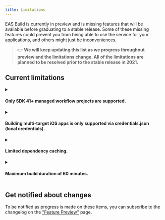 ```yaml
---
title: Limitations
---
```


EAS Build is currently in preview and is missing features that will be available before graduating to a stable release. Some of these missing features could prevent you from being able to use the service for your applications, and others might just be inconveniences.

> 👉 **We will keep updating this list as we progress throughout preview and the limitations change. All of the limitations are planned to be resolved prior to the stable release in 2021.**

## Current limitations

<details><summary><h4>Only SDK 41+ managed workflow projects are supported.</h4></summary>
<p>

EAS Build supports building iOS/Android native projects, so it works with any React Native app. Support for [Managed Expo projects](/introduction/managed-vs-bare.md) is only available for SDK 41 and higher.

The goal for managed projects with EAS Build is to remove the limitations commonly encountered with the `expo build` service: it will produce smaller binaries by only including the dependencies you need, and you will be able to include custom native code.

</p>
</details>

<details><summary><h4>Building multi-target iOS apps is only supported via credentials.json (local credentials).</h4></summary>
<p>

There are many cases where your iOS project might have multiple targets, and each target has its own bundle identifier and provisioning profile.
Currently, building such projects is only supported via credentials.json (local credentials). [Read more on this here](../app-signing/local-credentials.md#multi-target-project).

This means you can't use automatically managed credentials if your project has multiple targets. Support for this is planned but not currently available.

</p>
</details>

<details><summary><h4>Limited dependency caching.</h4></summary>
<p>

Build jobs for Android install npm and Maven dependencies from a local cache. Build jobs for iOS install npm dependencies from a local cache, but there is no caching for CocoaPods yet.

Intermediate artifacts like `node_modules` directories are not cached and restored (eg: based on `yarn.lock` or `package-lock.json`), but if you commit them to your git repository then they will be uploaded to build servers.

[Learn more about dependendy caching](./caching.md).

</p>
</details>

<details><summary><h4>Maximum build duration of 60 minutes.</h4></summary>
<p>

If your build takes longer than 60 minutes to run, it will be cancelled. This limit is subject to change in the future, and it will be possible to increase it if needed.

</p>
</details>

## Get notified about changes

To be notified as progress is made on these items, you can subscribe to the changelog on the ["Feature Preview"](https://expo.io/eas) page.
